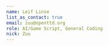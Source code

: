 ```yaml
---
name: Leif Linse
list_as_contact: true
email: zuu@openttd.org
role: AI/Game Script, General Coding
nick: Zuu
---
```

